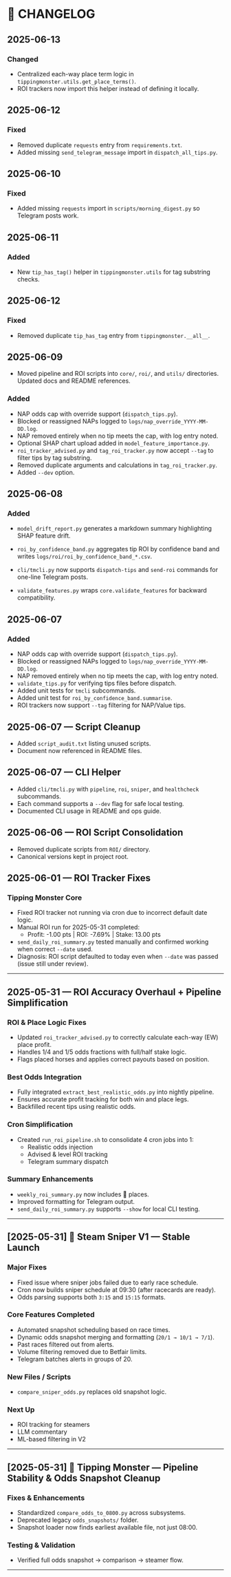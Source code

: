 # 📅 CHANGELOG

## 2025-06-13

### Changed
- Centralized each-way place term logic in `tippingmonster.utils.get_place_terms()`.
- ROI trackers now import this helper instead of defining it locally.

## 2025-06-12

### Fixed
- Removed duplicate `requests` entry from `requirements.txt`.
- Added missing `send_telegram_message` import in `dispatch_all_tips.py`.

## 2025-06-10

### Fixed
- Added missing `requests` import in `scripts/morning_digest.py` so Telegram posts work.

## 2025-06-11

### Added
- New `tip_has_tag()` helper in `tippingmonster.utils` for tag substring checks.

## 2025-06-12

### Fixed
- Removed duplicate `tip_has_tag` entry from `tippingmonster.__all__`.

## 2025-06-09
- Moved pipeline and ROI scripts into `core/`, `roi/`, and `utils/` directories. Updated docs and README references.

### Added
- NAP odds cap with override support (`dispatch_tips.py`).
- Blocked or reassigned NAPs logged to `logs/nap_override_YYYY-MM-DD.log`.
- NAP removed entirely when no tip meets the cap, with log entry noted.
- Optional SHAP chart upload added in `model_feature_importance.py`.
- `roi_tracker_advised.py` and `tag_roi_tracker.py` now accept `--tag` to filter tips by tag substring.
- Removed duplicate arguments and calculations in `tag_roi_tracker.py`.
- Added `--dev` option.

## 2025-06-08

### Added
- `model_drift_report.py` generates a markdown summary highlighting SHAP feature drift.
- `roi_by_confidence_band.py` aggregates tip ROI by confidence band and writes `logs/roi/roi_by_confidence_band_*.csv`.
- `cli/tmcli.py` now supports `dispatch-tips` and `send-roi` commands for one-line Telegram posts.

- `validate_features.py` wraps `core.validate_features` for backward compatibility.


## 2025-06-07

### Added
- NAP odds cap with override support (`dispatch_tips.py`).
- Blocked or reassigned NAPs logged to `logs/nap_override_YYYY-MM-DD.log`.
- NAP removed entirely when no tip meets the cap, with log entry noted.
- `validate_tips.py` for verifying tips files before dispatch.
- Added unit tests for `tmcli` subcommands.
- Added unit test for `roi_by_confidence_band.summarise`.
- ROI trackers now support `--tag` filtering for NAP/Value tips.

## 2025-06-07 — Script Cleanup

- Added `script_audit.txt` listing unused scripts.
- Document now referenced in README files.

## 2025-06-07 — CLI Helper


- Added `cli/tmcli.py` with `pipeline`, `roi`, `sniper`, and `healthcheck` subcommands.
- Each command supports a `--dev` flag for safe local testing.
- Documented CLI usage in README and ops guide.

## 2025-06-06 — ROI Script Consolidation

- Removed duplicate scripts from `ROI/` directory.
- Canonical versions kept in project root.

## 2025-06-01 — ROI Tracker Fixes

### Tipping Monster Core
- Fixed ROI tracker not running via cron due to incorrect default date logic.
- Manual ROI run for 2025-05-31 completed:
  - Profit: -1.00 pts | ROI: -7.69% | Stake: 13.00 pts
- `send_daily_roi_summary.py` tested manually and confirmed working when correct `--date` used.
- Diagnosis: ROI script defaulted to today even when `--date` was passed (issue still under review).

---

## 2025-05-31 — ROI Accuracy Overhaul + Pipeline Simplification

### ROI & Place Logic Fixes
- Updated `roi_tracker_advised.py` to correctly calculate each-way (EW) place profit.
- Handles 1/4 and 1/5 odds fractions with full/half stake logic.
- Flags placed horses and applies correct payouts based on position.

### Best Odds Integration
- Fully integrated `extract_best_realistic_odds.py` into nightly pipeline.
- Ensures accurate profit tracking for both win and place legs.
- Backfilled recent tips using realistic odds.

### Cron Simplification
- Created `run_roi_pipeline.sh` to consolidate 4 cron jobs into 1:
  - Realistic odds injection
  - Advised & level ROI tracking
  - Telegram summary dispatch

### Summary Enhancements
- `weekly_roi_summary.py` now includes 🥈 places.
- Improved formatting for Telegram output.
- `send_daily_roi_summary.py` supports `--show` for local CLI testing.

---

## [2025-05-31] 🔫 Steam Sniper V1 — Stable Launch

### Major Fixes
- Fixed issue where sniper jobs failed due to early race schedule.
- Cron now builds sniper schedule at 09:30 (after racecards are ready).
- Odds parsing supports both `3:15` and `15:15` formats.

### Core Features Completed
- Automated snapshot scheduling based on race times.
- Dynamic odds snapshot merging and formatting (`20/1 → 10/1 → 7/1`).
- Past races filtered out from alerts.
- Volume filtering removed due to Betfair limits.
- Telegram batches alerts in groups of 20.

### New Files / Scripts
- `compare_sniper_odds.py` replaces old snapshot logic.

### Next Up
- ROI tracking for steamers
- LLM commentary
- ML-based filtering in V2

---

## [2025-05-31] 🧠 Tipping Monster — Pipeline Stability & Odds Snapshot Cleanup

### Fixes & Enhancements
- Standardized `compare_odds_to_0800.py` across subsystems.
- Deprecated legacy `odds_snapshots/` folder.
- Snapshot loader now finds earliest available file, not just 08:00.

### Testing & Validation
- Verified full odds snapshot → comparison → steamer flow.

---